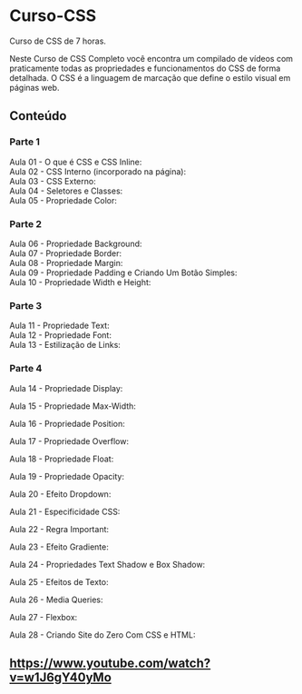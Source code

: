 # Curso-CSS

Curso de CSS de 7 horas.

Neste Curso de CSS Completo você encontra um compilado de vídeos com praticamente todas as propriedades e funcionamentos do CSS de forma detalhada. O CSS é a linguagem de marcação que define o estilo visual em páginas web.

## Conteúdo 

### Parte 1

Aula 01 - O que é CSS e CSS Inline:   
Aula 02 - CSS Interno (incorporado na página):   
Aula 03 - CSS Externo:   
Aula 04 - Seletores e Classes:   
Aula 05 - Propriedade Color:   

### Parte 2

Aula 06 - Propriedade Background:   
Aula 07 - Propriedade Border:   
Aula 08 - Propriedade Margin:   
Aula 09 - Propriedade Padding e Criando Um Botão Simples:   
Aula 10 - Propriedade Width e Height:   

### Parte 3

Aula 11 - Propriedade Text:   
Aula 12 - Propriedade Font:   
Aula 13 - Estilização de Links:   

### Parte 4

Aula 14 - Propriedade Display:   

Aula 15 - Propriedade Max-Width:   

Aula 16 - Propriedade Position:   

Aula 17 - Propriedade Overflow:   

Aula 18 - Propriedade Float:   

Aula 19 - Propriedade Opacity:   
 
Aula 20 - Efeito Dropdown:   

Aula 21 - Especificidade CSS:   

Aula 22 - Regra Important:   

Aula 23 - Efeito Gradiente:   

Aula 24 - Propriedades Text Shadow e Box Shadow:   
 
Aula 25 - Efeitos de Texto:   

Aula 26 - Media Queries:   
 
Aula 27 - Flexbox:   
  
Aula 28  - Criando Site do Zero Com CSS e HTML:

## https://www.youtube.com/watch?v=w1J6gY40yMo